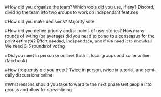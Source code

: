 

#How did you organize the team? Which tools did you use, if any?
Discord, dividing the team into two groups to work on independant features

#How did you make decisions?
Majority vote

#How did you define priority and/or points of user stories? How many rounds of voting (on average) did you need to come to a consensus for the point estimate?
Effort needed, independace, and if we need it to snowball
We need 3-5 rounds of voting

#Did you meet in person or online?
Both in local groups and some online (facebook)

#How frequently did you meet?
Twice in person, twice in tutorial, and semi-daily discussions online

#What lessons should you take forward to the next phase
Get people into groups and allow for streamlining
